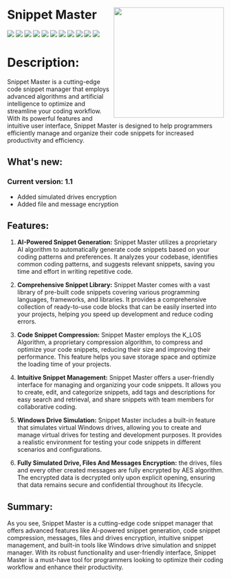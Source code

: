 
# Snippet Master <img src="https://i.imgur.com/O9pmR5a.png" width="256px" height="256px" align="right"/>
![](https://camo.githubusercontent.com/a407963340cc587d6127707ad3b52ad8c468f60dcac9f68d88b926b26c06a899/68747470733a2f2f696d672e736869656c64732e696f2f62616467652f757074696d652d3130302532352d627269676874677265656e)
![](https://img.shields.io/badge/coverage-100%25-success)
![](https://img.shields.io/badge/build-passing-success)
![](https://img.shields.io/badge/w3c-validated-brightgreen)
![](https://img.shields.io/badge/version-v1.1-blue)
![](https://img.shields.io/badge/license-MIT-green)
![](https://img.shields.io/github/last-commit/Rademenes16/Snippet-Master)
![](https://img.shields.io/github/issues/Rademenes16/Snippet-Master)
![](https://img.shields.io/github/issues-pr/Rademenes16/Snippet-Master)
![](https://img.shields.io/github/languages/code-size/Rademenes16/Snippet-Master)
![](https://img.shields.io/github/languages/top/Rademenes16/Snippet-Master)
# Description:

Snippet Master is a cutting-edge code snippet manager that employs advanced algorithms and artificial intelligence to optimize and streamline your coding workflow. With its powerful features and intuitive user interface, Snippet Master is designed to help programmers efficiently manage and organize their code snippets for increased productivity and efficiency.

## What's new:
### Current version: **1.1**
- Added simulated drives encryption
- Added file and message encryption

## Features:
1. **AI-Powered Snippet Generation:** Snippet Master utilizes a proprietary AI algorithm to automatically generate code snippets based on your coding patterns and preferences. It analyzes your codebase, identifies common coding patterns, and suggests relevant snippets, saving you time and effort in writing repetitive code.

2. **Comprehensive Snippet Library:** Snippet Master comes with a vast library of pre-built code snippets covering various programming languages, frameworks, and libraries. It provides a comprehensive collection of ready-to-use code blocks that can be easily inserted into your projects, helping you speed up development and reduce coding errors.

3. **Code Snippet Compression:** Snippet Master employs the K_LOS Algorithm, a proprietary compression algorithm, to compress and optimize your code snippets, reducing their size and improving their performance. This feature helps you save storage space and optimize the loading time of your projects.

4. **Intuitive Snippet Management:** Snippet Master offers a user-friendly interface for managing and organizing your code snippets. It allows you to create, edit, and categorize snippets, add tags and descriptions for easy search and retrieval, and share snippets with team members for collaborative coding.

5. **Windows Drive Simulation:** Snippet Master includes a built-in feature that simulates virtual Windows drives, allowing you to create and manage virtual drives for testing and development purposes. It provides a realistic environment for testing your code snippets in different scenarios and configurations.

6. **Fully Simulated Drive, Files And Messages Encryption:** the drives, files and every other created messages are fully encrypted by AES algorithm. The encrypted data is decrypted only upon explicit opening, ensuring that data remains secure and confidential throughout its lifecycle.
## Summary:
As you see, Snippet Master is a cutting-edge code snippet manager that offers advanced features like AI-powered snippet generation, code snippet compression, messages, files and drives encryption, intuitive snippet management, and built-in tools like Windows drive simulation and snippet manager. With its robust functionality and user-friendly interface, Snippet Master is a must-have tool for programmers looking to optimize their coding workflow and enhance their productivity.
